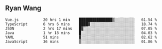 ## Ryan Wang

<!--START_SECTION:waka-->

```text
Vue.js           20 hrs 1 min    ███████████████▒░░░░░░░░░   61.54 %
TypeScript       6 hrs 6 mins    ████▓░░░░░░░░░░░░░░░░░░░░   18.74 %
JSON             2 hrs 17 mins   █▓░░░░░░░░░░░░░░░░░░░░░░░   07.05 %
Java             1 hr 18 mins    █░░░░░░░░░░░░░░░░░░░░░░░░   04.03 %
YAML             51 mins         ▓░░░░░░░░░░░░░░░░░░░░░░░░   02.62 %
JavaScript       36 mins         ▒░░░░░░░░░░░░░░░░░░░░░░░░   01.86 %
```

<!--END_SECTION:waka-->
